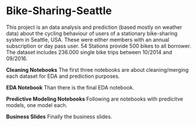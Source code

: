 # Bike-Sharing-Seattle

This project is an data analysis and prediction (based mostly on weather data) about the cycling behaviour of users of a stationary bike-sharing system in Seattle, USA. These were either members with an annual subscription or day pass user. 54 Stations provide 500 bikes to all borrower. The dataset includes 236.000 single bike trips between 10/2014 and 09/2016.

**Cleaning Notebooks**
The first three notebooks are about cleaning/merging each dataset for EDA and prediction purposes.

**EDA Notebook**
Than there is the final EDA notebook.

**Predictive Modeling Notebooks**
Following are notebooks with predicitve models, one model each.

**Business Slides**
Finally the business slides.
